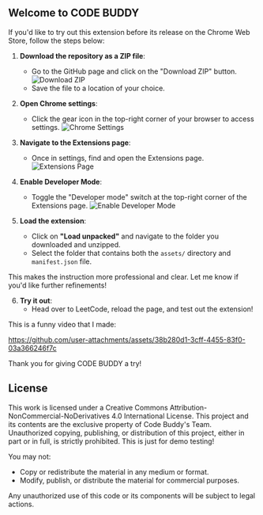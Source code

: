 ## Welcome to CODE BUDDY

If you'd like to try out this extension before its release on the Chrome Web Store, follow the steps below:

1. **Download the repository as a ZIP file**:
   - Go to the GitHub page and click on the "Download ZIP" button.
   ![Download ZIP](https://github.com/user-attachments/assets/e796083a-b43f-4772-a6b6-27a04e7a1631)
   - Save the file to a location of your choice.

2. **Open Chrome settings**:
   - Click the gear icon in the top-right corner of your browser to access settings.
   ![Chrome Settings](https://github.com/user-attachments/assets/07ed8a96-a81f-4ae1-8f92-b000d74d793e)

3. **Navigate to the Extensions page**:
   - Once in settings, find and open the Extensions page.
   ![Extensions Page](https://github.com/user-attachments/assets/383a6170-5b51-4f53-b835-2bf896ebd433)

4. **Enable Developer Mode**:
   - Toggle the "Developer mode" switch at the top-right corner of the Extensions page.
   ![Enable Developer Mode](https://github.com/user-attachments/assets/7f03f696-adea-4bcb-967b-40b6e892d7c5)

5. **Load the extension**:
   - Click on **"Load unpacked"** and navigate to the folder you downloaded and unzipped. 
   - Select the folder that contains both the `assets/` directory and `manifest.json` file.


This makes the instruction more professional and clear. Let me know if you'd like further refinements!

6. **Try it out**:
   - Head over to LeetCode, reload the page, and test out the extension!

This is a funny video that I made:

https://github.com/user-attachments/assets/38b280d1-3cff-4455-83f0-03a366246f7c


Thank you for giving CODE BUDDY a try!

## License
This work is licensed under a Creative Commons Attribution-NonCommercial-NoDerivatives 4.0 International License.
This project and its contents are the exclusive property of Code Buddy's Team. Unauthorized copying, publishing, or distribution of this project, either in part or in full, is strictly prohibited. This is just for demo testing!

You may not:

- Copy or redistribute the material in any medium or format.
- Modify, publish, or distribute the material for commercial purposes.

Any unauthorized use of this code or its components will be subject to legal actions.

